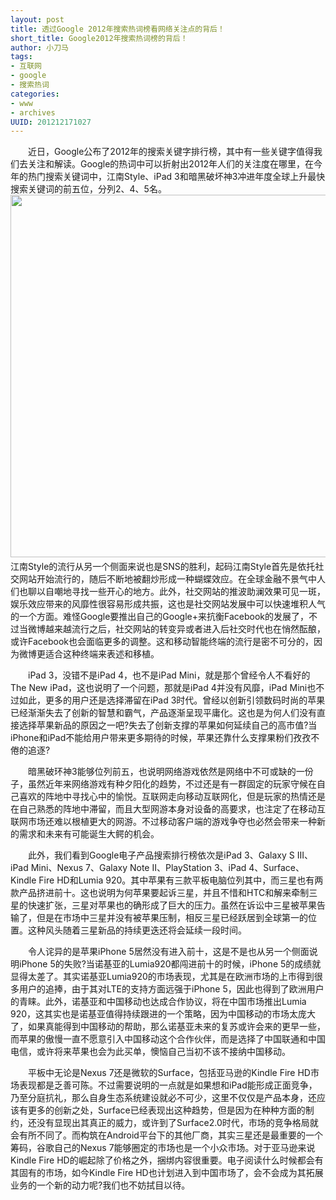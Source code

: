 ```yaml
--- 
layout: post
title: 透过Google 2012年搜索热词榜看网络关注点的背后！
short_title: Google2012年搜索热词榜的背后！
author: 小刀马
tags: 
- 互联网
- google
- 搜索热词
categories:
- www
- archives
UUID: 201212171027
---
```


　　近日，Google公布了2012年的搜索关键字排行榜，其中有一些关键字值得我们去关注和解读。Google的热词中可以折射出2012年人们的关注度在哪里，在今年的热门搜索关键词中，江南Style、iPad 3和暗黑破坏神3冲进年度全球上升最快搜索关键词的前五位，分列2、4、5名。
<img src="{{site.aliyun_oss}}/assets/images/web/jiangnan-style.jpg" width="580px"></img>
 　　江南Style的流行从另一个侧面来说也是SNS的胜利，起码江南Style首先是依托社交网站开始流行的，随后不断地被翻炒形成一种蝴蝶效应。在全球金融不景气中人们也聊以自嘲地寻找一些开心的地方。此外，社交网站的推波助澜效果可见一斑，娱乐效应带来的风靡性很容易形成共振，这也是社交网站发展中可以快速堆积人气的一个方面。难怪Google要推出自己的Google+来抗衡Facebook的发展了，不过当微博越来越流行之后，社交网站的转变异或者进入后社交时代也在悄然酝酿，或许Facebook也会面临更多的调整。这和移动智能终端的流行是密不可分的，因为微博更适合这种终端来表述和移植。

 　　iPad 3，没错不是iPad 4，也不是iPad Mini，就是那个曾经令人不看好的The New iPad，这也说明了一个问题，那就是iPad 4并没有风靡，iPad Mini也不过如此，更多的用户还是选择滞留在iPad 3时代。曾经以创新引领数码时尚的苹果已经渐渐失去了创新的智慧和霸气，产品逐渐呈现平庸化。这也是为何人们没有直接选择苹果新品的原因之一吧?失去了创新支撑的苹果如何延续自己的高市值?当iPhone和iPad不能给用户带来更多期待的时候，苹果还靠什么支撑果粉们孜孜不倦的追逐?

 　　暗黑破环神3能够位列前五，也说明网络游戏依然是网络中不可或缺的一份子，虽然近年来网络游戏有种夕阳化的趋势，不过还是有一群固定的玩家守候在自己喜欢的阵地中寻找心中的愉悦。互联网走向移动互联网化，但是玩家的热情还是在自己熟悉的阵地中滞留，而且大型网游本身对设备的高要求，也注定了在移动互联网市场还难以根植更大的网游。不过移动客户端的游戏争夺也必然会带来一种新的需求和未来有可能诞生大鳄的机会。</p>

 　　此外，我们看到Google电子产品搜索排行榜依次是iPad 3、Galaxy S III、iPad Mini、Nexus 7、Galaxy Note II、PlayStation 3、iPad 4、Surface、Kindle Fire HD和Lumia 920。其中苹果有三款平板电脑位列其中，而三星也有两款产品挤进前十。这也说明为何苹果要起诉三星，并且不惜和HTC和解来牵制三星的快速扩张，三星对苹果也的确形成了巨大的压力。虽然在诉讼中三星被苹果告输了，但是在市场中三星并没有被苹果压制，相反三星已经跃居到全球第一的位置。这种风头随着三星新品的持续更迭还将会延续一段时间。

 　　令人诧异的是苹果iPhone 5居然没有进入前十，这是不是也从另一个侧面说明iPhone 5的失败?当诺基亚的Lumia920都闯进前十的时候，iPhone 5的成绩就显得太差了。其实诺基亚Lumia920的市场表现，尤其是在欧洲市场的上市得到很多用户的追捧，由于其对LTE的支持方面远强于iPhone 5，因此也得到了欧洲用户的青睐。此外，诺基亚和中国移动也达成合作协议，将在中国市场推出Lumia 920，这其实也是诺基亚值得持续跟进的一个策略，因为中国移动的市场太庞大了，如果真能得到中国移动的帮助，那么诺基亚未来的复苏或许会来的更早一些，而苹果的傲慢一直不愿意引入中国移动这个合作伙伴，而是选择了中国联通和中国电信，或许将来苹果也会为此买单，懊恼自己当初不该不接纳中国移动。

 　　平板中无论是Nexus 7还是微软的Surface，包括亚马逊的Kindle Fire HD市场表现都是乏善可陈。不过需要说明的一点就是如果想和iPad能形成正面竞争，乃至分庭抗礼，那么自身生态系统建设就必不可少，这里不仅仅是产品本身，还应该有更多的创新之处，Surface已经表现出这种趋势，但是因为在种种方面的制约，还没有显现出其真正的威力，或许到了Surface2.0时代，市场的竞争格局就会有所不同了。而构筑在Android平台下的其他厂商，其实三星还是最重要的一个筹码，谷歌自己的Nexus 7能够圈定的市场也是一个小众市场。对于亚马逊来说Kindle Fire HD的崛起除了价格之外，捆绑内容很重要。电子阅读什么时候都会有其固有的市场，如今Kindle Fire HD也计划进入到中国市场了，会不会成为其拓展业务的一个新的动力呢?我们也不妨拭目以待。


